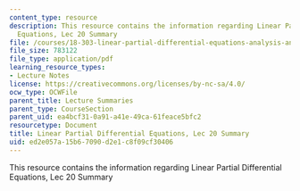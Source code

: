 ```yaml
---
content_type: resource
description: This resource contains the information regarding Linear Partial Differential
  Equations, Lec 20 Summary
file: /courses/18-303-linear-partial-differential-equations-analysis-and-numerics-fall-2014/ed2e057a15b67090d2e1c8f09cf30406_MIT18_303F14_Lecture20.pdf
file_size: 783122
file_type: application/pdf
learning_resource_types:
- Lecture Notes
license: https://creativecommons.org/licenses/by-nc-sa/4.0/
ocw_type: OCWFile
parent_title: Lecture Summaries
parent_type: CourseSection
parent_uid: ea4bcf31-0a91-a41e-49ca-61feace5bfc2
resourcetype: Document
title: Linear Partial Differential Equations, Lec 20 Summary
uid: ed2e057a-15b6-7090-d2e1-c8f09cf30406
---
```

This resource contains the information regarding Linear Partial Differential Equations, Lec 20 Summary